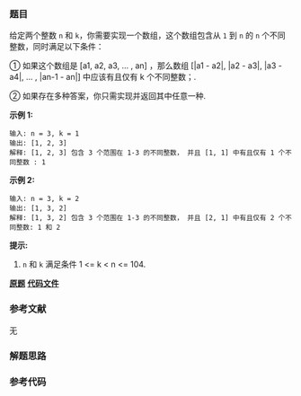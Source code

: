 ### 题目
给定两个整数 `n` 和 `k`，你需要实现一个数组，这个数组包含从 `1` 到 `n` 的 `n` 个不同整数，同时满足以下条件：

① 如果这个数组是 [a1, a2, a3, ... , an] ，那么数组 [|a1 \- a2|, |a2 \- a3|, |a3 \- a4|,
... , |an-1 \- an|] 中应该有且仅有 k 个不同整数；.

② 如果存在多种答案，你只需实现并返回其中任意一种.

**示例 1:**

    
    
    输入: n = 3, k = 1
    输出: [1, 2, 3]
    解释: [1, 2, 3] 包含 3 个范围在 1-3 的不同整数， 并且 [1, 1] 中有且仅有 1 个不同整数 : 1
    



**示例 2:**

    
    
    输入: n = 3, k = 2
    输出: [1, 3, 2]
    解释: [1, 3, 2] 包含 3 个范围在 1-3 的不同整数， 并且 [2, 1] 中有且仅有 2 个不同整数: 1 和 2
    



**提示:**

  1.  `n` 和 `k` 满足条件 1 <= k < n <= 104.



 **[原题](https://leetcode-cn.com/problems/beautiful-arrangement-ii/)**    **[代码文件]()**


### 参考文献
无

### 解题思路




### 参考代码

```go


```




